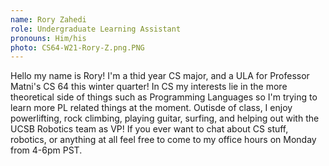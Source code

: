 ```yaml
---
name: Rory Zahedi
role: Undergraduate Learning Assistant
pronouns: Him/his
photo: CS64-W21-Rory-Z.png.PNG
---
```


Hello my name is Rory! I'm a thid year CS major, and a ULA for Professor Matni's CS 64 this winter quarter! In CS my interests lie in the more theoretical side of things such as Programming Languages
so I'm trying to learn more PL related things at the moment. Outisde of class, I enjoy powerlifting, rock climbing, playing guitar, surfing, and helping out with the UCSB Robotics team as VP!
If you ever want to chat about CS stuff, robotics, or anything at all feel free to come to my office hours on Monday from 4-6pm PST.
